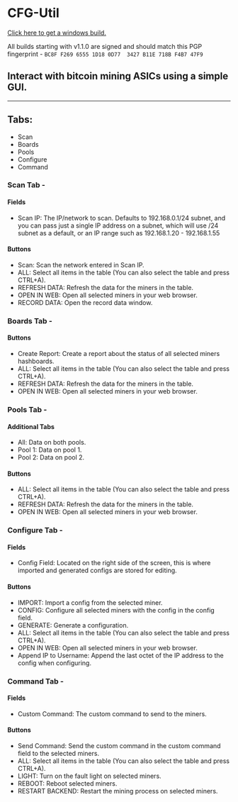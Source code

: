 


[//]: # (If you can read this, you are viewing this document incorrectly.)
[//]: # (This is a Markdown document.  Use an online Markdown viewer to)
[//]: # (view this file, such as https://dillinger.io/)



# CFG-Util
[Click here to get a windows build.](https://drive.google.com/drive/folders/1DjR8UOS_g0ehfiJcgmrV0FFoqFvE9akW?usp=sharing)

All builds starting with v1.1.0 are signed and should match this PGP fingerprint - `BC8F F269 6555 1D18 0D77  3427 B11E 718B F4B7 47F9`


## Interact with bitcoin mining ASICs using a simple GUI.

---
## Tabs:
* Scan
* Boards
* Pools
* Configure
* Command


### Scan Tab - 
#### Fields
* Scan IP: The IP/network to scan.  Defaults to 192.168.0.1/24 subnet, and you can pass just a single IP address on a subnet, which will use /24 subnet as a default, or an IP range such as 192.168.1.20 - 192.168.1.55

#### Buttons
* Scan: Scan the network entered in Scan IP.
* ALL: Select all items in the table (You can also select the table and press CTRL+A).
* REFRESH DATA: Refresh the data for the miners in the table.
* OPEN IN WEB: Open all selected miners in your web browser.
* RECORD DATA: Open the record data window.

### Boards Tab -
#### Buttons
* Create Report: Create a report about the status of all selected miners hashboards.
* ALL: Select all items in the table (You can also select the table and press CTRL+A).
* REFRESH DATA: Refresh the data for the miners in the table.
* OPEN IN WEB: Open all selected miners in your web browser.

### Pools Tab -
#### Additional Tabs
* All: Data on both pools.
* Pool 1: Data on pool 1.
* Pool 2: Data on pool 2.

#### Buttons
* ALL: Select all items in the table (You can also select the table and press CTRL+A).
* REFRESH DATA: Refresh the data for the miners in the table.
* OPEN IN WEB: Open all selected miners in your web browser.


### Configure Tab - 
#### Fields
* Config Field: Located on the right side of the screen, this is where imported and generated configs are stored for editing.

#### Buttons
* IMPORT: Import a config from the selected miner.
* CONFIG: Configure all selected miners with the config in the config field.
* GENERATE: Generate a configuration.
* ALL: Select all items in the table (You can also select the table and press CTRL+A).
* OPEN IN WEB: Open all selected miners in your web browser.
* Append IP to Username: Append the last octet of the IP address to the config when configuring.

### Command Tab - 
#### Fields
* Custom Command: The custom command to send to the miners.

#### Buttons
* Send Command: Send the custom command in the custom command field to the selected miners.
* ALL: Select all items in the table (You can also select the table and press CTRL+A).
* LIGHT: Turn on the fault light on selected miners.
* REBOOT: Reboot selected miners.
* RESTART BACKEND: Restart the mining process on selected miners.
